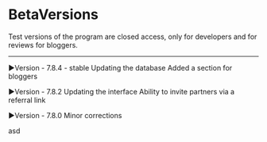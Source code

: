 # BetaVersions

Test versions of the program are closed access, only for developers and for reviews for bloggers.
***

▶Version - 7.8.4 - stable
Updating the database
Added a section for bloggers

▶Version - 7.8.2
Updating the interface
Ability to invite partners via a referral link

▶Version - 7.8.0
Minor corrections



asd


